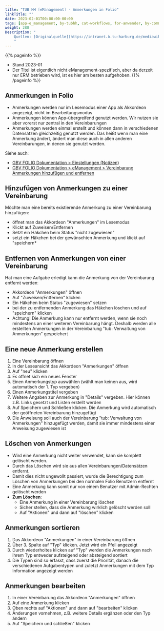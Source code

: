 ```yaml
---
title: "TUB HH [eManagement] - Anmerkungen in Folio"
linkTitle: ""
date: 2023-02-01T00:00:00-00:00
tags: [app-e_management, by-tubhh, cat-workflows, for-anwender, by-community_einzelbeitrag]
weight: 280
Description: "
    Quellen: [Originalquelle](https://intranet.b.tu-harburg.de/mediawiki/index.php?title=FOLIO/Module/ERM/Workflows/Anmerkungen_in_Folio) & [GBV](https://info.gbv.de/display/FOLIOGBVEXTERN/TUB+HH+[eManagement]+-+Anmerkungen+in+Folio)
    "
---
```


{{% pageinfo %}}
* Stand 2023-01
* Der Titel ist eigentlich nicht eManagement-spezifisch, aber da derzeit nur ERM betrieben wird, ist es hier am besten aufgehoben.
{{% /pageinfo %}}

## Anmerkungen in Folio

-   Anmerkungen werden nur im Lesemodus einer App als Akkordeon angezeigt, nicht im Bearbeitungsmodus
-   Anmerkungen können App-übergreifend genutzt werden. Wir nutzen sie aber vorerst nur zentral in den Vereinbarungen
-   Anmerkungen werden einmal erstellt und können dann in verschiedenen Datensätzen gleichzeitig genutzt werden. Das heißt wenn man eine Anmerkung ändert, ändert man diese auch in allen anderen Vereinbarungen, in denen sie genutzt werden.

Siehe auch:

-   [GBV FOLIO Dokumentation > Einstellungen (Notizen)](https://info.gbv.de/pages/viewpage.action?pageId=844890132)
-   [GBV FOLIO Dokumentation > eManagement > Vereinbarung Anmerkungen hinzufügen und entfernen](https://info.gbv.de/pages/viewpage.action?pageId=845250613)

## Hinzufügen von Anmerkungen zu einer Vereinbarung

Möchte man eine bereits existierende Anmerkung zu einer Vereinbarung hinzufügen:

-   öffnet man das Akkordeon "Anmerkungen" im Lesemodus
-   Klickt auf Zuweisen/Entfernen
-   Setzt ein Häkchen beim Status "nicht zugewiesen"
-   setzt ein Häkchen bei der gewünschten Anmerkung und klickt auf "speichern\*

## Entfernen von Anmerkungen von einer Vereinbarung

Hat man eine Aufgabe erledigt kann die Anmerkung von der Vereinbarung entfernt werden:

-   Akkordeon "Anmerkungen" öffnen
-   Auf "Zuweisen/Entfernen" klicken
-   Ein Häkchen beim Status "zugewiesen" setzen
-   bei der zu entfernenden Anmerkung das Häkchen löschen und auf "speichern" klicken
-   Achtung! Die Anmerkung kann nur entfernt werden, wenn sie noch mindestens an einer weiteren Vereinbarung hängt. Deshalb werden alle erstellten Anmerkungen in der Vereinbarung "tub: Verwaltung von Anmerkungen" gespeichert

## Eine neue Anmerkung erstellen

1.  Eine Vereinbarung öffnen
2.  In der Leseansicht das Akkordeon "Anmerkungen" öffnen
3.  Auf "neu" klicken
4.  Es öffnet sich ein neues Fenster
5.  Einen Anmerkungstyp auswählen (wählt man keinen aus, wird automatisch der 1. Typ vergeben)
6.  Einen Anmerkungstitel vergeben
7.  Weitere Angaben zur Anmerkung in "Details" vergeben. Hier können z.B. Links gesetzt und Listen erstellt werden
8.  Auf Speichern und Schließen klicken. Die Anmerkung wird automatisch der geöffneten Vereinbarung hinzugefügt
9.  Die Anweisung soll auch der Vereinbarung "tub: Verwaltung von Anmerkungen" hinzugefügt werden, damit sie immer mindestens einer Anweisung zugewiesen ist

## Löschen von Anmerkungen

-   Wird eine Anmerkung nicht weiter verwendet, kann sie komplett gelöscht werden.
-   Durch das Löschen wird sie aus allen Vereinbarungen/Datensätzen entfernt.
-   Damit dies nicht ungewollt passiert, wurde die Berechtigung zum Löschen von Anmerkungen bei den normalen Folio Benutzern entfernt
-   Eine Anmerkung kann somit nur von einem Benutzer mit Admin-Rechten gelöscht werden
-   **Zum Löschen**:
    -   Eine Anmerkung in einer Vereinbarung löschen
    -   Sicher stellen, dass die Anmerkung wirklich gelöscht werden soll
    -   Auf "Aktionen" und dann auf "löschen" klicken

## Anmerkungen sortieren

1.  Das Akkordeon "Anmerkungen" in einer Vereinbarung öffnen
2.  Über 3. Spalte auf "Typ" klicken. Jetzt wird ein Pfeil angezeigt
3.  Durch wiederholtes klicken auf "Typ" werden die Anmerkungen nach ihrem Typ entweder aufsteigend oder absteigend sortiert
4.  Die Typen sind so erfasst, dass zuerst die Priorität, danach die verschiedenen Aufgabentypen und zuletzt Anmerkungen mit dem Typ Information angezeigt werden

## Anmerkungen bearbeiten

1.  In einer Vereinbarung das Akkordeon "Anmerkungen" öffnen
2.  Auf eine Anmerkung klicken
3.  Oben rechts auf "Aktionen" und dann auf "bearbeiten" klicken
4.  Änderungen vornehmen, z.B. weitere Details ergänzen oder den Typ ändern
5.  Auf "Speichern und schließen" klicken
